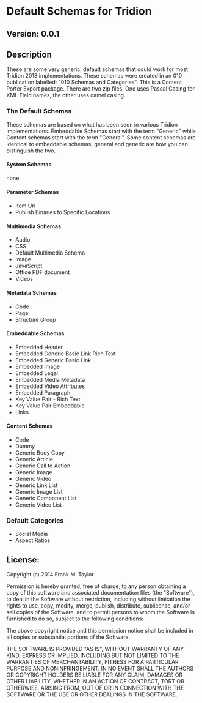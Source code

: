 # Default Schemas for Tridion
## Version: 0.0.1
## Description

These are some very generic, default schemas that could work for most Tridion 2013 implementations. These schemas were created in an 010 publication labelled: "010 Schemas and Categories". This is a Content Porter Export package. There are two zip files. One uses Pascal Casing for XML Field names, the other uses camel casing. 

### The Default Schemas
These schemas are based on what has been seen in various Tridion implementations. Embeddable Schemas start with the term "Generic" while Content schemas start with the term "General". Some content schemas are identical to embeddable schemas; general and generic  are how you can distinguish the two. 

#### System Schemas
none

#### Parameter Schemas
+ Item Uri
+ Publish Binaries to Specific Locations

#### Multimedia Schemas
+ Audio
+ CSS
+ Default Multimedia Schema
+ Image
+ JavaScript
+ Office PDF document
+ Videos

#### Metadata Schemas
+ Code
+ Page
+ Structure Group

#### Embeddable Schemas
+ Embedded Header
+ Embedded Generic Basic Link Rich Text
+ Embedded Generic Basic Link
+ Embedded Image
+ Embedded Legal
+ Embedded Media Metadata
+ Embedded Video Attributes
+ Embedded Paragraph
+ Key Value Pair - Rich Text
+ Key Value Pair Embeddable
+ Links

#### Content Schemas
+ Code
+ Dummy
+ Generic Body Copy
+ Generic Article
+ Generic Call to Action
+ Generic Image
+ Generic Video
+ Generic Link List
+ Generic Image List
+ Generic Component List
+ Generic Video List

### Default Categories

+ Social Media
+ Aspect Ratios

## License:

Copyright (c) 2014 Frank M. Taylor

Permission is hereby granted, free of charge, to any person obtaining a copy
of this software and associated documentation files (the "Software"), to deal
in the Software without restriction, including without limitation the rights
to use, copy, modify, merge, publish, distribute, sublicense, and/or sell
copies of the Software, and to permit persons to whom the Software is
furnished to do so, subject to the following conditions:

The above copyright notice and this permission notice shall be included in
all copies or substantial portions of the Software.

THE SOFTWARE IS PROVIDED "AS IS", WITHOUT WARRANTY OF ANY KIND, EXPRESS OR
IMPLIED, INCLUDING BUT NOT LIMITED TO THE WARRANTIES OF MERCHANTABILITY,
FITNESS FOR A PARTICULAR PURPOSE AND NONINFRINGEMENT. IN NO EVENT SHALL THE
AUTHORS OR COPYRIGHT HOLDERS BE LIABLE FOR ANY CLAIM, DAMAGES OR OTHER
LIABILITY, WHETHER IN AN ACTION OF CONTRACT, TORT OR OTHERWISE, ARISING FROM,
OUT OF OR IN CONNECTION WITH THE SOFTWARE OR THE USE OR OTHER DEALINGS IN
THE SOFTWARE.